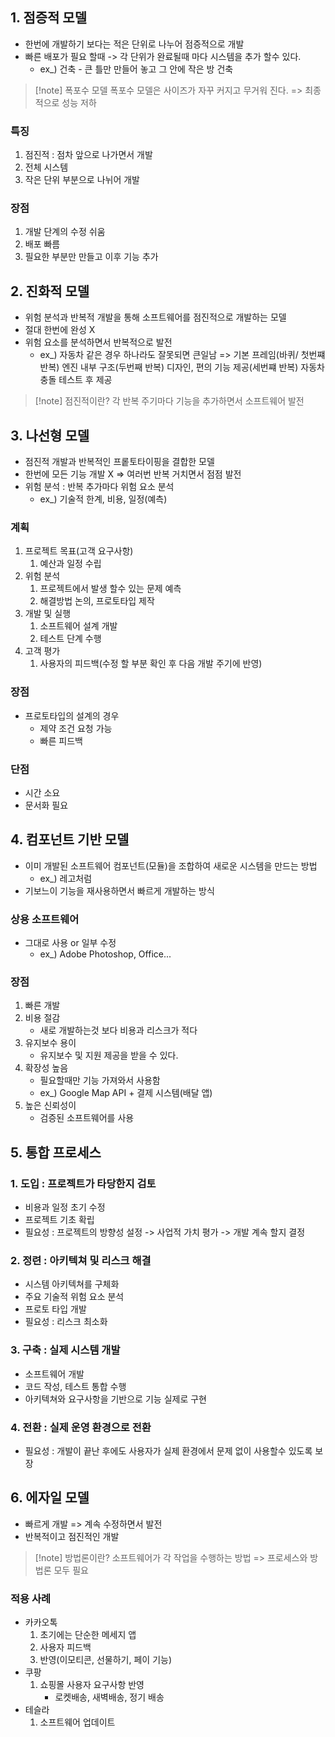 ## 1. 점증적 모델
- 한번에 개발하기 보다는 적은 단위로 나누어 점증적으로 개발
- 빠른 배포가 필요 할때 -> 각 단위가 완료될때 마다 시스템을 추가 할수 있다.
	- ex_) 건축 - 큰 틀만 만들어 놓고 그 안에 작은 방 건축

>[!note] 폭포수 모델
>폭포수 모델은 사이즈가 자꾸 커지고 무거워 진다.
>=> 최종적으로 성능 저하

### 특징
1. 점진적 : 점차 앞으로 나가면서 개발
2. 전체 시스템
3. 작은 단위 부분으로 나뉘어 개발

### 장점
1. 개발 단계의 수정 쉬움
2. 배포 빠름
3. 필요한 부분만 만들고 이후 기능 추가

## 2. 진화적 모델
- 위험 분석과 반복적 개발을 통해 소프트웨어를 점진적으로 개발하는 모델
- 절대 한번에 완성 X
- 위험 요소를 분석하면서 반복적으로 발전
	- ex_) 자동차 같은 경우 하나라도 잘못되면 큰일남 
		=> 기본 프레임(바퀴/ 첫번쨰 반복)
		  엔진 내부 구조(두번째 반복)
		  디자인, 편의 기능 제공(세번쨰 반복)
		  자동차 충돌 테스트 후 제공

>[!note] 점진적이란?
>각 반복 주기마다 기능을 추가하면서 소프트웨어 발전

## 3. 나선형 모델
- 점진적 개발과 반복적인 프롵토타이핑을 결합한 모델
- 한번에 모든 기능 개발 X => 여러번 반복 거치면서 점점 발전
- 위험 분석 : 반복 추가마다 위험 요소 분석
	- ex_) 기술적 한계, 비용, 일정(예측)

### 계획
1. 프로젝트 목표(고객 요구사항)
	1. 예산과 일정 수립
2. 위험 분석
	1. 프로젝트에서 발생 할수 있는 문제 예측
	2. 해결방법 논의, 프로토타입 제작
3. 개발 및 실행
	1. 소프트웨어 설계 개발
	2. 테스트 단계 수행
4. 고객 평가
	1. 사용자의 피드백(수정 할 부분 확인 후 다음 개발 주기에 반영)

### 장점
- 프로토타입의 설계의 경우
	- 제약 조건 요청 가능
	- 빠른 피드백

### 단점
- 시간 소요
- 문서화 필요

## 4. 컴포넌트 기반 모델
- 이미 개발된 소프트웨어 컴포넌트(모듈)을 조합하여 새로운 시스템을 만드는 방법
	- ex_) 레고처럼
- 기보느이 기능을 재사용하면서 빠르게 개발하는 방식

### 상용 소프트웨어
- 그대로 사용 or 일부 수정
	- ex_) Adobe Photoshop, Office...

### 장점
1. 빠른 개발
2. 비용 절감
	- 새로 개발하는것 보다 비용과 리스크가 적다 
3. 유지보수 용이
	-  유지보수 및 지원 제공을 받을 수 있다.
4. 확장성 높음
	- 필요할때만 기능 가져와서 사용함
	- ex_) Google Map API + 결제 시스템(배달 앱)
5. 높은 신뢰성이
	- 검증된 소프트웨어를 사용

## 5. 통합 프로세스
### 1. 도입 : 프로젝트가 타당한지 검토
- 비용과 일정 초기 수정
- 프로젝트 기초 확립
- 필요성 : 프로젝트의 방향성 설정 -> 사업적 가치 평가 -> 개발 계속 할지 결정
### 2. 정련 : 아키텍쳐 및 리스크 해결
- 시스템 아키텍쳐를 구체화
- 주요 기술적 위험 요소 분석
- 프로토 타입 개발
- 필요성 : 리스크 최소화
### 3. 구축 : 실제 시스템 개발
- 소프트웨어 개발
- 코드 작성, 테스트 통합 수행
- 아키텍쳐와 요구사항을 기반으로 기능 실제로 구현
### 4. 전환 : 실제 운영 환경으로 전환
- 필요성 : 개발이 끝난 후에도 사용자가 실제 환경에서 문제 없이 사용할수 있도록 보장



## 6. 에자일 모델
- 빠르게 개발 => 계속 수정하면서 발전
- 반복적이고 점진적인 개발

>[!note] 방법론이란?
>소프트웨어가 각 작업을 수행하는 방법
>=> 프로세스와 방법론 모두 필요

### 적용 사례
- 카카오톡
	1. 초기에는 단순한 메세지 앱
	2. 사용자 피드백
	3. 반영(이모티콘, 선물하기, 페이 기능)
- 쿠팡
	1. 쇼핑몰 사용자 요구사항 반영
		- 로켓배송, 새벽배송, 정기 배송
- 테슬라
	1. 소프트웨어 업데이트
